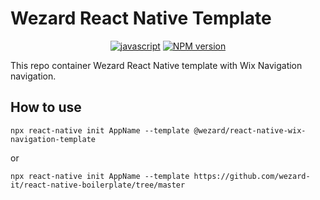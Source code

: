 # Wezard React Native Template

<div align="center">

[![javascript][standard-wezard-badge]][standard-wezard]
[![NPM version][npmjs-badge]][npmjs-com]

</div>


This repo container Wezard React Native template with Wix Navigation navigation.

## How to use

```
npx react-native init AppName --template @wezard/react-native-wix-navigation-template
```

or

```
npx react-native init AppName --template https://github.com/wezard-it/react-native-boilerplate/tree/master
```

[npmjs-badge]: https://img.shields.io/npm/v/@wezard/react-native-wix-navigation-template.svg?logo=npm
[npmjs-com]: https://www.npmjs.com/package/@wezard/react-native-wix-navigation-template
[standard-wezard-badge]: https://img.shields.io/badge/sdk-wezard-F26D50.svg
[standard-wezard]: https://github.com/wezard-it/react-native-boilerplate